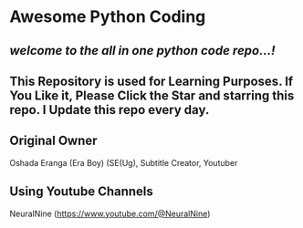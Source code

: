 <h1>Awesome Python Coding</h1>

<h2><i>welcome to the all in one python code repo...!</i></h2>

## This Repository is used for Learning Purposes. If You Like it, Please Click the Star and starring this repo. I Update this repo every day.

## Original Owner
Oshada Eranga (Era Boy)
(SE(Ug), Subtitle Creator, Youtuber

## Using Youtube Channels
NeuralNine (https://www.youtube.com/@NeuralNine)
